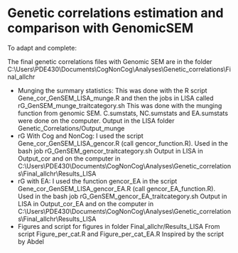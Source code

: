 # Genetic correlations estimation and comparison with GenomicSEM 


To adapt and complete: 

The final genetic correlations files with Genomic SEM are in the folder C:\Users\PDE430\Documents\CogNonCog\Analyses\Genetic_correlations\Final_allchr 
- Munging the summary statistics: This was done with the R script Gene_cor_GenSEM_LISA_munge.R and then the jobs in LISA called rG_GenSEM_munge_traitcategory.sh This was done with the munging function from genomic SEM. C.sumstats, NC.sumstats and EA.sumstats were done on the computer. Output in the LISA folder Genetic_Correlations/Output_munge 
- rG With Cog and NonCog: I used the script Gene_cor_GenSEM_LISA_gencor.R (call gencor_function.R). Used in the bash job rG_GenSEM_gencor_traitcategory.sh Output in LISA in Output_cor and on the computer in C:\Users\PDE430\Documents\CogNonCog\Analyses\Genetic_correlations\Final_allchr\Results_LISA 
- rG with EA: I used the function gencor_EA in the script Gene_cor_GenSEM_LISA_gencor_EA.R (call gencor_EA_function.R). Used in the bash job rG_GenSEM_gencor_EA_traitcategory.sh Output in LISA in Output_cor_EA and on the computer in C:\Users\PDE430\Documents\CogNonCog\Analyses\Genetic_correlations\Final_allchr\Results_LISA 
- Figures and script for figures in folder Final_allchr/Results_LISA From script Figure_per_cat.R and Figure_per_cat_EA.R Inspired by the script by Abdel
